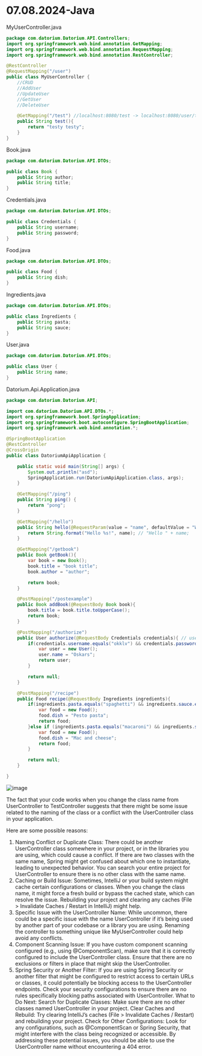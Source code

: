 # 07.08.2024-Java

MyUserController.java
```java
package com.datorium.Datorium.API.Controllers;
import org.springframework.web.bind.annotation.GetMapping;
import org.springframework.web.bind.annotation.RequestMapping;
import org.springframework.web.bind.annotation.RestController;

@RestController
@RequestMapping("/user")
public class MyUserController {
    //CRUD
    //AddUser
    //UpdateUser
    //GetUser
    //DeleteUser

    @GetMapping("/test") //localhost:8080/test -> localhost:8080/user/test
    public String test(){
        return "testy testy";
    }
}
```

Book.java
```java
package com.datorium.Datorium.API.DTOs;

public class Book {
    public String author;
    public String title;
}
```

Credentials.java
```java
package com.datorium.Datorium.API.DTOs;

public class Credentials {
    public String username;
    public String password;
}
```

Food.java
```java
package com.datorium.Datorium.API.DTOs;

public class Food {
    public String dish;
}
```

Ingredients.java
```java
package com.datorium.Datorium.API.DTOs;

public class Ingredients {
    public String pasta;
    public String sauce;
}

```

User.java
```java
package com.datorium.Datorium.API.DTOs;

public class User {
    public String name;
}
```

Datorium.Api.Application.java
```java
package com.datorium.Datorium.API;

import com.datorium.Datorium.API.DTOs.*;
import org.springframework.boot.SpringApplication;
import org.springframework.boot.autoconfigure.SpringBootApplication;
import org.springframework.web.bind.annotation.*;

@SpringBootApplication
@RestController
@CrossOrigin
public class DatoriumApiApplication {

	public static void main(String[] args) {
		System.out.println("asd");
		SpringApplication.run(DatoriumApiApplication.class, args);
	}

	@GetMapping("/ping")
	public String ping() {
		return "pong";
	}

	@GetMapping("/hello")
	public String hello(@RequestParam(value = "name", defaultValue = "World") String name) {
		return String.format("Hello %s!", name); // "Hello " + name;
	}

	@GetMapping("/getbook")
	public Book getBook(){
		var book = new Book();
		book.title = "book title";
		book.author = "author";

		return book;
	}

	@PostMapping("/postexample")
	public Book addBook(@RequestBody Book book){
		book.title = book.title.toUpperCase();
		return book;
	}

	@PostMapping("/authorize")
	public User authorize(@RequestBody Credentials credentials){ // username + password
		if(credentials.username.equals("okklv") && credentials.password.equals("Password123")){
			var user = new User();
			user.name = "Oskars";
			return user;
		}

		return null;
	}

	@PostMapping("/recipe")
	public Food recipe(@RequestBody Ingredients ingredients){
		if(ingredients.pasta.equals("spaghetti") && ingredients.sauce.equals("pesto")){
			var food = new Food();
			food.dish = "Pesto pasta";
			return food;
		}else if (ingredients.pasta.equals("macaroni") && ingredients.sauce.equals("creamy cheese")) {
			var food = new Food();
			food.dish = "Mac and cheese";
			return food;
		}

		return null;
	}

}
```


![image](https://github.com/user-attachments/assets/dacccde0-828e-4e9a-b7ea-444846bdb91a)


The fact that your code works when you change the class name from UserController to TestController suggests that there might be some issue related to the naming of the class or a conflict with the UserController class in your application.

Here are some possible reasons:

1. Naming Conflict or Duplicate Class:
There could be another UserController class somewhere in your project, or in the libraries you are using, which could cause a conflict. If there are two classes with the same name, Spring might get confused about which one to instantiate, leading to unexpected behavior.
You can search your entire project for UserController to ensure there is no other class with the same name.
2. Caching or Build Issue:
Sometimes, IntelliJ or your build system might cache certain configurations or classes. When you change the class name, it might force a fresh build or bypass the cached state, which can resolve the issue.
Rebuilding your project and clearing any caches (File > Invalidate Caches / Restart in IntelliJ) might help.
3. Specific Issue with the UserController Name:
While uncommon, there could be a specific issue with the name UserController if it’s being used by another part of your codebase or a library you are using.
Renaming the controller to something unique like MyUserController could help avoid any conflicts.
4. Component Scanning Issue:
If you have custom component scanning configured (e.g., using @ComponentScan), make sure that it is correctly configured to include the UserController class.
Ensure that there are no exclusions or filters in place that might skip the UserController.
5. Spring Security or Another Filter:
If you are using Spring Security or another filter that might be configured to restrict access to certain URLs or classes, it could potentially be blocking access to the UserController endpoints.
Check your security configurations to ensure there are no rules specifically blocking paths associated with UserController.
What to Do Next:
Search for Duplicate Classes: Make sure there are no other classes named UserController in your project.
Clear Caches and Rebuild: Try clearing IntelliJ’s caches (File > Invalidate Caches / Restart) and rebuilding your project.
Check for Other Configurations: Look for any configurations, such as @ComponentScan or Spring Security, that might interfere with the class being recognized or accessible.
By addressing these potential issues, you should be able to use the UserController name without encountering a 404 error.
